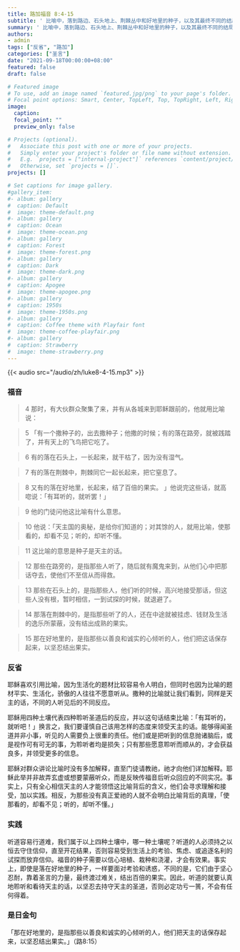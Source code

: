 ```yaml
---
title: 路加福音 8:4-15
subtitle: ' 比喻中，落到路边、石头地上、荆棘丛中和好地里的种子，以及其最终不同的结局，深刻地揭示了人们对天国所持态度的重要性。 尽管播种者把天主圣言的种子努力地撒在每个人的心田里，但每个心田对圣言的渴望与维护程度，直接影响着圣言在其内的生命，因而也直接影响着人的最终命运。 我们必须常常观察自己的内心，始终保持开怀接受圣言，对恶魔、艰难考验、忧虑、钱财和生活中的享乐思想有一定的防范，学习分辨善恶，勉励与天主圣神合作！'
summary: ' 比喻中，落到路边、石头地上、荆棘丛中和好地里的种子，以及其最终不同的结局，深刻地揭示了人们对天国所持态度的重要性。 尽管播种者把天主圣言的种子努力地撒在每个人的心田里，但每个心田对圣言的渴望与维护程度，直接影响着圣言在其内的生命，因而也直接影响着人的最终命运。 我们必须常常观察自己的内心，始终保持开怀接受圣言，对恶魔、艰难考验、忧虑、钱财和生活中的享乐思想有一定的防范，学习分辨善恶，勉励与天主圣神合作！'
authors:
- admin
tags: ["反省", "路加"]
categories: ["圣言"]
date: "2021-09-18T00:00:00+08:00"
featured: false
draft: false

# Featured image
# To use, add an image named `featured.jpg/png` to your page's folder.
# Focal point options: Smart, Center, TopLeft, Top, TopRight, Left, Right, BottomLeft, Bottom, BottomRight
image:
  caption:
  focal_point: ""
  preview_only: false

# Projects (optional).
#   Associate this post with one or more of your projects.
#   Simply enter your project's folder or file name without extension.
#   E.g. `projects = ["internal-project"]` references `content/project/deep-learning/index.md`.
#   Otherwise, set `projects = []`.
projects: []

# Set captions for image gallery.
#gallery_item:
#- album: gallery
#  caption: Default
#  image: theme-default.png
#- album: gallery
#  caption: Ocean
#  image: theme-ocean.png
#- album: gallery
#  caption: Forest
#  image: theme-forest.png
#- album: gallery
#  caption: Dark
#  image: theme-dark.png
#- album: gallery
#  caption: Apogee
#  image: theme-apogee.png
#- album: gallery
#  caption: 1950s
#  image: theme-1950s.png
#- album: gallery
#  caption: Coffee theme with Playfair font
#  image: theme-coffee-playfair.png
#- album: gallery
#  caption: Strawberry
#  image: theme-strawberry.png
---
```


{{< audio src="/audio/zh/luke8-4-15.mp3" >}}

### 福音
> 4 那时，有大伙群众聚集了来，并有从各城来到耶稣跟前的，他就用比喻说：

> 5 「有一个撒种子的，出去撒种子；他撒的时候；有的落在路旁，就被践踏了，并有天上的飞鸟把它吃了。

> 6 有的落在石头上，一长起来，就干枯了，因为没有湿气。

> 7 有的落在荆棘中，荆棘同它一起长起来，把它窒息了。

> 8 又有的落在好地里，长起来，结了百倍的果实。  」他说完这些话，就高唿说：「有耳听的，就听罢！」

> 9 他的门徒问他这比喻有什么意思。

> 10 他说：「天主国的奥秘，是给你们知道的；对其馀的人，就用比喻，使那看的，却看不见；听的，却听不懂。

> 11 这比喻的意思是种子是天主的话。

> 12 那些在路旁的，是指那些人听了，随后就有魔鬼来到，从他们心中把那话夺去，使他们不至信从而得救。

> 13 那些在石头上的，是指那些人，他们听的时候，高兴地接受那话，但这些人没有根，暂时相信，一到试探的时候，就退避了。

> 14 那落在荆棘中的，是指那些听了的人，还在中途就被挂虑、钱财及生活的逸乐所蒙蔽，没有结出成熟的果实。

> 15 那在好地里的，是指那些以善良和诚实的心倾听的人，他们把这话保存起来，以坚忍结出果实。

### 反省
耶稣喜欢引用比喻，因为生活化的题材比较容易令人明白，但同时也因为比喻的题材平实、生活化，骄傲的人往往不愿意听从。撒种的比喻就让我们看到，同样是天主的话，不同的人听见后的不同反应。

耶稣用四种土壤代表四种聆听圣道后的反应，并以这句话结束比喻：「有耳听的，就听吧！」换言之，我们要谨慎自己该用怎样的态度来领受天主的话。能够得闻圣道并非小事，听见的人需要负上很重的责任。他们或是把听到的信息抛诸脑后，或是视作可有可无的事，为聆听者均是损失；只有那些愿意聆听而顺从的，才会获益良多，并领受更多的信息。

耶稣对群众讲论比喻时没有多加解释，直至门徒请教祂，祂才向他们详加解释。耶稣此举并非故弄玄虚或想要蒙蔽听众，而是反映传福音后听众回应的不同实况。事实上，只有全心相信天主的人才能领悟这比喻背后的含义，他们会寻求理解和接受，加以实践。相反，为那些没有真正爱祂的人就不会明白比喻背后的真理，「使那看的，却看不见；听的，却听不懂。」

### 实践
听道容易行道难，我们属于以上四种土壤中，哪一种土壤呢？听道的人必须持之以恒去守住信仰，直至开花结果，否则容易受到生活上的考验、焦虑、或追逐名利的试探而放弃信仰。福音的种子需要以信心培植、栽种和浇灌，才会有效果。事实上，即使是落在好地里的种子，一样要面对考验和诱惑，不同的是，它们由于坚心忍耐，靠着圣言的力量，最终渡过难关，结出百倍的果实。因此，听道的就要认真地聆听和看待天主的话，以坚忍去持守天主的圣道，否则必定功亏一篑，不会有任何得着。

### 是日金句
「那在好地里的，是指那些以善良和诚实的心倾听的人，他们把天主的话保存起来，以坚忍结出果实。」（路8:15）
